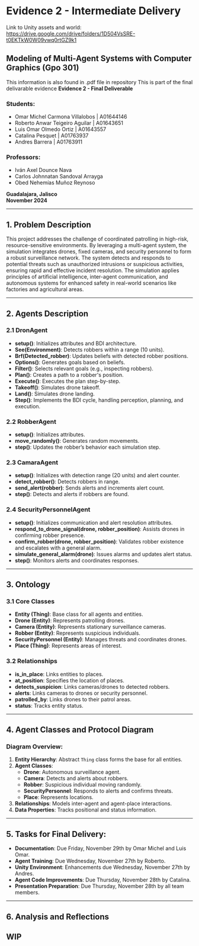 # Evidence 2 - Intermediate Delivery
Link to Unity assets and world: https://drive.google.com/drive/folders/1D504VsSRE-t0EKTkW0W09vwq0rtGZ9k1
## Modeling of Multi-Agent Systems with Computer Graphics (Gpo 301)
This information is also found in .pdf file in repository
This is part of the final delivarable evidence
**Evidence 2 - Final Deliverable**

### Students:
- Omar Michel Carmona Villalobos | A01644146  
- Roberto Anwar Teigeiro Aguilar | A01643651  
- Luis Omar Olmedo Ortiz | A01643557  
- Catalina Pesquet | A01763937  
- Andres Barrera | A01763911  

### Professors:
- Iván Axel Dounce Nava  
- Carlos Johnnatan Sandoval Arrayga  
- Obed Nehemías Muñoz Reynoso  

**Guadalajara, Jalisco**  
**November 2024**

---

## 1. Problem Description

This project addresses the challenge of coordinated patrolling in high-risk, resource-sensitive environments. By leveraging a multi-agent system, the simulation integrates drones, fixed cameras, and security personnel to form a robust surveillance network. The system detects and responds to potential threats such as unauthorized intrusions or suspicious activities, ensuring rapid and effective incident resolution. The simulation applies principles of artificial intelligence, inter-agent communication, and autonomous systems for enhanced safety in real-world scenarios like factories and agricultural areas.

---

## 2. Agents Description

### 2.1 **DronAgent**
- **setup()**: Initializes attributes and BDI architecture.  
- **See(Environment)**: Detects robbers within a range (10 units).  
- **Brf(Detected_robber)**: Updates beliefs with detected robber positions.  
- **Options()**: Generates goals based on beliefs.  
- **Filter()**: Selects relevant goals (e.g., inspecting robbers).  
- **Plan()**: Creates a path to a robber's position.  
- **Execute()**: Executes the plan step-by-step.  
- **Takeoff()**: Simulates drone takeoff.  
- **Land()**: Simulates drone landing.  
- **Step()**: Implements the BDI cycle, handling perception, planning, and execution.

### 2.2 **RobberAgent**
- **setup()**: Initializes attributes.  
- **move_randomly()**: Generates random movements.  
- **step()**: Updates the robber’s behavior each simulation step.

### 2.3 **CamaraAgent**
- **setup()**: Initializes with detection range (20 units) and alert counter.  
- **detect_robber()**: Detects robbers in range.  
- **send_alert(robber)**: Sends alerts and increments alert count.  
- **step()**: Detects and alerts if robbers are found.

### 2.4 **SecurityPersonnelAgent**
- **setup()**: Initializes communication and alert resolution attributes.  
- **respond_to_drone_signal(drone, robber_position)**: Assists drones in confirming robber presence.  
- **confirm_robber(drone, robber_position)**: Validates robber existence and escalates with a general alarm.  
- **simulate_general_alarm(drone)**: Issues alarms and updates alert status.  
- **step()**: Monitors alerts and coordinates responses.

---

## 3. Ontology

### 3.1 Core Classes
- **Entity (Thing)**: Base class for all agents and entities.  
- **Drone (Entity)**: Represents patrolling drones.  
- **Camera (Entity)**: Represents stationary surveillance cameras.  
- **Robber (Entity)**: Represents suspicious individuals.  
- **SecurityPersonnel (Entity)**: Manages threats and coordinates drones.  
- **Place (Thing)**: Represents areas of interest.

### 3.2 Relationships
- **is_in_place**: Links entities to places.  
- **at_position**: Specifies the location of places.  
- **detects_suspicion**: Links cameras/drones to detected robbers.  
- **alerts**: Links cameras to drones or security personnel.  
- **patrolled_by**: Links drones to their patrol areas.  
- **status**: Tracks entity status.

---

## 4. Agent Classes and Protocol Diagram

### Diagram Overview:
1. **Entity Hierarchy**: Abstract `Thing` class forms the base for all entities.  
2. **Agent Classes**:  
   - **Drone**: Autonomous surveillance agent.  
   - **Camera**: Detects and alerts about robbers.  
   - **Robber**: Suspicious individual moving randomly.  
   - **SecurityPersonnel**: Responds to alerts and confirms threats.  
   - **Place**: Represents locations.  
3. **Relationships**: Models inter-agent and agent-place interactions.  
4. **Data Properties**: Tracks positional and status information.

---

## 5. Tasks for Final Delivery:
- **Documentation**: Due Friday, November 29th by Omar Michel and Luis Omar.  
- **Agent Training**: Due Wednesday, November 27th by Roberto.  
- **Unity Environment**: Enhancements due Wednesday, November 27th by Andres.  
- **Agent Code Improvements**: Due Thursday, November 28th by Catalina.  
- **Presentation Preparation**: Due Thursday, November 28th by all team members.

---

## 6. Analysis and Reflections

WIP
---

